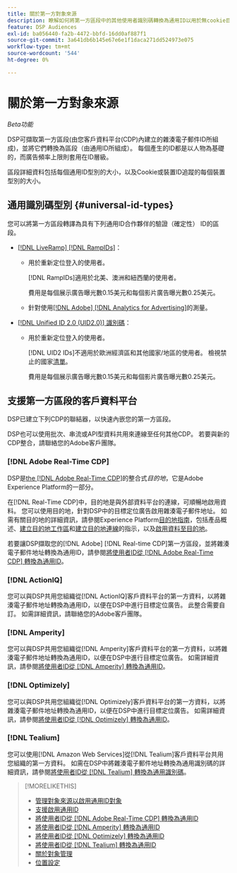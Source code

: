 ```yaml
---
title: 關於第一方對象來源
description: 瞭解如何將第一方區段中的其他使用者識別碼轉換為通用ID以用於無cookie目標定位。
feature: DSP Audiences
exl-id: ba056440-fa2b-4472-bbfd-16dd0af887f1
source-git-commit: 3a641db6b145e67e6e1f1daca271dd524973e075
workflow-type: tm+mt
source-wordcount: '544'
ht-degree: 0%

---
```


# 關於第一方對象來源

*Beta功能*

DSP可擷取第一方區段(由您客戶資料平台(CDP)內建立的雜湊電子郵件ID所組成)，並將它們轉換為區段（由通用ID所組成）。 每個產生的ID都是以人物為基礎的，而廣告頻率上限則套用在ID層級<!-- Move that info. to somewhere else? -->。

區段詳細資料包括每個通用ID型別的大小，以及Cookie或裝置ID追蹤的每個裝置型別的大小。

## 通用識別碼型別 {#universal-id-types}

<!--  Replace below with this once ID5 sources are possible 

Using your first-party data, you can create segments with IDs from the following universal ID partners.

* Authenticated (deterministic) IDs using hashed email addresses:

-->

您可以將第一方區段轉譯為具有下列通用ID合作夥伴的驗證（確定性） ID的區段。

* [[!DNL LiveRamp] [!DNL RampIDs]](https://liveramp.com/identity-resolution)：

   * 用於重新定位登入的使用者。

     [!DNL RampIDs]適用於北美、澳洲和紐西蘭的使用者。

     費用是每個展示廣告曝光數0.15美元和每個影片廣告曝光數0.25美元。

   * 針對使用[[!DNL Adobe] [!DNL Analytics for Advertising]](/help/integrations/analytics/overview.md)的測量。

* [[!DNL Unified ID 2.0 (UID2.0)] 識別碼](https://unifiedid.com)：

   * 用於重新定位登入的使用者。

     [!DNL UID2 IDs]不適用於歐洲經濟區和其他國家/地區的使用者。 檢視禁止的國家[清單](/help/policies/universal-id-policy.md#prohibited-countries-uid2)。

     費用是每個展示廣告曝光數0.15美元和每個影片廣告曝光數0.25美元。

<!-- Not yet

* Probabilistic (unauthenticated) IDs using hashed email addresses:

  * [[!DNL ID5] IDs](https://id5.io): For retargeting unauthenticated site traffic, prospecting using third-party data, and measurement for both using [[!DNL Adobe] [!DNL Analytics for Advertising]](/help/integrations/analytics/overview.md). ID5 IDs are available for no fee.

    ID5 creates an ID by stitching together user signals (hashed email address) with various browser signals (such as IP address and timestamp).

    [!DNL Analytics] measurement requires all [prerequisites for implementing [!DNL Analytics for Advertising]](/help/integrations/analytics/prerequisites.md) and the [AMO ID and EF ID in your tracking URLs](/help/integrations/analytics/ids.md). You also must sign an agreement with [!DNL ID5] and set a parameter within your existing JavaScript tracking tags. <!-- Contact your Adobe Account Team for instructions. -->

<!--
    >[!NOTE]
    >
    >Third-party segments from [!DNL Eyeota] may automatically include ID5 IDs, in addition to users tracked by cookies or device IDs. The segment details include the size for each type. The usual usage fee for each segment, which is stated next to the segment name, applies; no additional fees are charged for the ID5 IDs.
-->

## 支援第一方區段的客戶資料平台

DSP已建立下列CDP的聯結器，以快速內嵌您的第一方區段。

DSP也可以使用批次、串流或API型資料共用來連線至任何其他CDP。 若要與新的CDP整合，請聯絡您的Adobe客戶團隊。

### [!DNL Adobe Real-Time CDP]

DSP是[the [!DNL Adobe Real-Time CDP]](https://experienceleague.adobe.com/docs/experience-platform/rtcdp/overview.html?lang=zh-Hant)的整合式&#x200B;*目的地*，它是Adobe Experience Platform的一部分。

在[!DNL Real-Time CDP]中，目的地是與外部資料平台的連線，可順暢地啟用資料。 您可以使用目的地，針對DSP中的目標定位廣告啟用雜湊電子郵件地址。 如需有關目的地的詳細資訊，請參閱Experience Platform[目的地指南](https://experienceleague.adobe.com/docs/experience-platform/destinations/home.html?lang=zh-Hant)，包括產品概述、[建立目的地工作區](https://experienceleague.adobe.com/docs/experience-platform/destinations/ui/destinations-workspace.html?lang=zh-Hant)和[建立目的地連線](https://experienceleague.adobe.com/docs/experience-platform/destinations/ui/connect-destination.html?lang=zh-Hant)的指示，以及[啟用資料至目的地](https://experienceleague.adobe.com/docs/experience-platform/destinations/ui/activate/activate-segment-streaming-destinations.html?lang=zh-Hant)。

若要讓DSP擷取您的[!DNL Adobe] [!DNL Real-time CDP]第一方區段，並將雜湊電子郵件地址轉換為通用ID，請參閱[將使用者ID從 [!DNL Adobe Real-Time CDP] 轉換為通用ID](/help/dsp/audiences/sources/source-adobe-rtcdp.md)。

### [!DNL ActionIQ]

您可以與DSP共用您組織從[!DNL ActionIQ]客戶資料平台的第一方資料，以將雜湊電子郵件地址轉換為通用ID，以便在DSP中進行目標定位廣告。 此整合需要自訂。 如需詳細資訊，請聯絡您的Adobe客戶團隊。

### [!DNL Amperity]

您可以與DSP共用您組織從[!DNL Amperity]客戶資料平台的第一方資料，以將雜湊電子郵件地址轉換為通用ID，以便在DSP中進行目標定位廣告。 如需詳細資訊，請參閱[將使用者ID從 [!DNL Amperity] 轉換為通用ID](/help/dsp/audiences/sources/source-amperity.md)。

### [!DNL Optimizely]

您可以與DSP共用您組織從[!DNL Optimizely]客戶資料平台的第一方資料，以將雜湊電子郵件地址轉換為通用ID，以便在DSP中進行目標定位廣告。 如需詳細資訊，請參閱[將使用者ID從 [!DNL Optimizely] 轉換為通用ID](/help/dsp/audiences/sources/source-optimizely.md)。

### [!DNL Tealium]

您可以使用[!DNL Amazon Web Services]從[!DNL Tealium]客戶資料平台共用您組織的第一方資料。 如需在DSP中將雜湊電子郵件地址轉換為通用識別碼的詳細資訊，請參閱[將使用者ID從 [!DNL Tealium] 轉換為通用識別碼](/help/dsp/audiences/sources/source-tealium.md)。

>[!MORELIKETHIS]
>
>* [管理對象來源以啟用通用ID對象](source-manage.md)
>* [支援啟用通用ID](/help/dsp/audiences/universal-ids.md)
>* [將使用者ID從 [!DNL Adobe Real-Time CDP] 轉換為通用ID](/help/dsp/audiences/sources/source-adobe-rtcdp.md)
>* [將使用者ID從 [!DNL Amperity] 轉換為通用ID](/help/dsp/audiences/sources/source-amperity.md)
>* [將使用者ID從 [!DNL Optimizely] 轉換為通用ID](/help/dsp/audiences/sources/source-optimizely.md)
>* [將使用者ID從 [!DNL Tealium] 轉換為通用ID](/help/dsp/audiences/sources/source-tealium.md)
>* [關於對象管理](/help/dsp/audiences/audience-about.md)
>* [位置設定](/help/dsp/campaign-management/placements/placement-settings.md)
